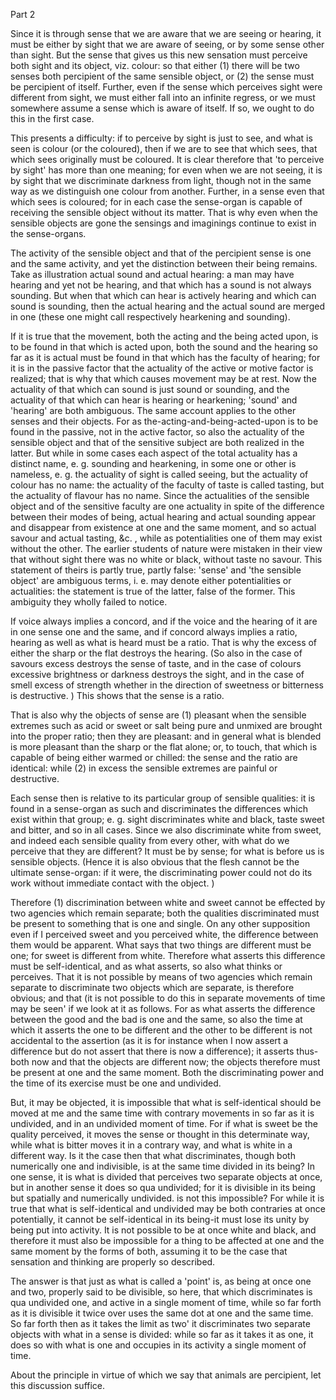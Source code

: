 Part 2

Since it is through sense that we are aware that we are seeing or hearing, it must be either by sight that we are aware of seeing, or by some sense other than sight.
But the sense that gives us this new sensation must perceive both sight and its object, viz.
colour: so that either (1) there will be two senses both percipient of the same sensible object, or (2) the sense must be percipient of itself.
Further, even if the sense which perceives sight were different from sight, we must either fall into an infinite regress, or we must somewhere assume a sense which is aware of itself.
If so, we ought to do this in the first case.

This presents a difficulty: if to perceive by sight is just to see, and what is seen is colour (or the coloured), then if we are to see that which sees, that which sees originally must be coloured.
It is clear therefore that 'to perceive by sight' has more than one meaning; for even when we are not seeing, it is by sight that we discriminate darkness from light, though not in the same way as we distinguish one colour from another.
Further, in a sense even that which sees is coloured; for in each case the sense-organ is capable of receiving the sensible object without its matter.
That is why even when the sensible objects are gone the sensings and imaginings continue to exist in the sense-organs.

The activity of the sensible object and that of the percipient sense is one and the same activity, and yet the distinction between their being remains.
Take as illustration actual sound and actual hearing: a man may have hearing and yet not be hearing, and that which has a sound is not always sounding.
But when that which can hear is actively hearing and which can sound is sounding, then the actual hearing and the actual sound are merged in one (these one might call respectively hearkening and sounding).

If it is true that the movement, both the acting and the being acted upon, is to be found in that which is acted upon, both the sound and the hearing so far as it is actual must be found in that which has the faculty of hearing; for it is in the passive factor that the actuality of the active or motive factor is realized; that is why that which causes movement may be at rest.
Now the actuality of that which can sound is just sound or sounding, and the actuality of that which can hear is hearing or hearkening; 'sound' and 'hearing' are both ambiguous.
The same account applies to the other senses and their objects.
For as the-acting-and-being-acted-upon is to be found in the passive, not in the active factor, so also the actuality of the sensible object and that of the sensitive subject are both realized in the latter.
But while in some cases each aspect of the total actuality has a distinct name, e.
g.
sounding and hearkening, in some one or other is nameless, e.
g.
the actuality of sight is called seeing, but the actuality of colour has no name: the actuality of the faculty of taste is called tasting, but the actuality of flavour has no name.
Since the actualities of the sensible object and of the sensitive faculty are one actuality in spite of the difference between their modes of being, actual hearing and actual sounding appear and disappear from existence at one and the same moment, and so actual savour and actual tasting, &c.
, while as potentialities one of them may exist without the other.
The earlier students of nature were mistaken in their view that without sight there was no white or black, without taste no savour.
This statement of theirs is partly true, partly false: 'sense' and 'the sensible object' are ambiguous terms, i.
e.
may denote either potentialities or actualities: the statement is true of the latter, false of the former.
This ambiguity they wholly failed to notice.

If voice always implies a concord, and if the voice and the hearing of it are in one sense one and the same, and if concord always implies a ratio, hearing as well as what is heard must be a ratio.
That is why the excess of either the sharp or the flat destroys the hearing.
(So also in the case of savours excess destroys the sense of taste, and in the case of colours excessive brightness or darkness destroys the sight, and in the case of smell excess of strength whether in the direction of sweetness or bitterness is destructive.
) This shows that the sense is a ratio.

That is also why the objects of sense are (1) pleasant when the sensible extremes such as acid or sweet or salt being pure and unmixed are brought into the proper ratio; then they are pleasant: and in general what is blended is more pleasant than the sharp or the flat alone; or, to touch, that which is capable of being either warmed or chilled: the sense and the ratio are identical: while (2) in excess the sensible extremes are painful or destructive.

Each sense then is relative to its particular group of sensible qualities: it is found in a sense-organ as such and discriminates the differences which exist within that group; e.
g.
sight discriminates white and black, taste sweet and bitter, and so in all cases.
Since we also discriminate white from sweet, and indeed each sensible quality from every other, with what do we perceive that they are different? It must be by sense; for what is before us is sensible objects.
(Hence it is also obvious that the flesh cannot be the ultimate sense-organ: if it were, the discriminating power could not do its work without immediate contact with the object.
)

Therefore (1) discrimination between white and sweet cannot be effected by two agencies which remain separate; both the qualities discriminated must be present to something that is one and single.
On any other supposition even if I perceived sweet and you perceived white, the difference between them would be apparent.
What says that two things are different must be one; for sweet is different from white.
Therefore what asserts this difference must be self-identical, and as what asserts, so also what thinks or perceives.
That it is not possible by means of two agencies which remain separate to discriminate two objects which are separate, is therefore obvious; and that (it is not possible to do this in separate movements of time may be seen' if we look at it as follows.
For as what asserts the difference between the good and the bad is one and the same, so also the time at which it asserts the one to be different and the other to be different is not accidental to the assertion (as it is for instance when I now assert a difference but do not assert that there is now a difference); it asserts thus-both now and that the objects are different now; the objects therefore must be present at one and the same moment.
Both the discriminating power and the time of its exercise must be one and undivided.

But, it may be objected, it is impossible that what is self-identical should be moved at me and the same time with contrary movements in so far as it is undivided, and in an undivided moment of time.
For if what is sweet be the quality perceived, it moves the sense or thought in this determinate way, while what is bitter moves it in a contrary way, and what is white in a different way.
Is it the case then that what discriminates, though both numerically one and indivisible, is at the same time divided in its being? In one sense, it is what is divided that perceives two separate objects at once, but in another sense it does so qua undivided; for it is divisible in its being but spatially and numerically undivided.
is not this impossible? For while it is true that what is self-identical and undivided may be both contraries at once potentially, it cannot be self-identical in its being-it must lose its unity by being put into activity.
It is not possible to be at once white and black, and therefore it must also be impossible for a thing to be affected at one and the same moment by the forms of both, assuming it to be the case that sensation and thinking are properly so described.

The answer is that just as what is called a 'point' is, as being at once one and two, properly said to be divisible, so here, that which discriminates is qua undivided one, and active in a single moment of time, while so far forth as it is divisible it twice over uses the same dot at one and the same time.
So far forth then as it takes the limit as two' it discriminates two separate objects with what in a sense is divided: while so far as it takes it as one, it does so with what is one and occupies in its activity a single moment of time.

About the principle in virtue of which we say that animals are percipient, let this discussion suffice.